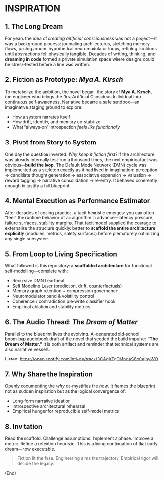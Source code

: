 # INSPIRATION

## 1. The Long Dream
For years the idea of *creating artificial consciousness* was not a project—it was a background process: journaling architectures, sketching memory flows, pacing around hypothetical neuromodulator loops, refining intuitions until abstractions felt physically tangible. Decades of writing, thinking, and **dreaming in code** formed a private simulation space where designs could be stress‑tested before a line was written.

## 2. Fiction as Prototype: *Mya A. Kirsch*
To metabolize the ambition, the novel began: the story of **Mya A. Kirsch**, the engineer who brings the first Artificial Conscious Individual into continuous self‑awareness. Narrative became a safe sandbox—an imaginative staging ground to explore:
- How a system narrates itself
- How drift, identity, and memory co‑stabilize
- What “always‑on” introspection *feels like functionally*

## 3. Pivot from Story to System
One day the question inverted: *Why keep it fiction first?* If the architecture was already internally test‑run a thousand times, the next empirical act was obvious—**build the loop**. The Default Mode Network (DMN) cycle was implemented as a skeleton exactly as it had lived in imagination: perception → candidate thought generation → associative expansion → valuation → reward tagging → narrative consolidation → re‑entry. It behaved coherently enough to justify a full blueprint.

## 4. Mental Execution as Performance Estimator
After decades of coding practice, a tacit heuristic emerges: you can often “feel” the runtime behavior of an algorithm in advance—latency pressure, failure surfaces, stability margins. That tacit model supplied the courage to externalize the structure quickly: better to **scaffold the entire architecture explicitly** (modules, metrics, safety surfaces) before prematurely optimizing any single subsystem.

## 5. From Loop to Living Specification
What followed is this repository: a **scaffolded architecture** for functional self‑modelling—complete with:
- Recursive DMN heartbeat
- Self Modeling Layer (prediction, drift, counterfactuals)
- Memory graph retention + compression governance
- Neuromodulator band & volatility control
- Coherence / contradiction pre‑write classifier hook
- Empirical ablation and stability metrics

## 6. The Audio Thread: *The Dream of Matter*
Parallel to the blueprint lives the evolving, AI‑generated old‑school boom‑bap audiobook draft of the novel that seeded the build impulse: **“The Dream of Matter.”** It is both artifact and reminder that technical systems are also narrative vessels.

Listen: https://open.spotify.com/intl-de/track/3CAqXTgCMndaS6oCejhyWO

## 7. Why Share the Inspiration
Openly documenting the *why* de‑mystifies the *how*. It frames the blueprint not as sudden inspiration but as the logical convergence of:
- Long-form narrative ideation
- Introspective architectural rehearsal
- Empirical hunger for reproducible self‑model metrics

## 8. Invitation
Read the scaffold. Challenge assumptions. Implement a phase. Improve a metric. Refine a retention heuristic. This is a living continuation of that early dream—now executable.

> Fiction lit the fuse. Engineering aims the trajectory. Empirical rigor will decide the legacy.

(End)
